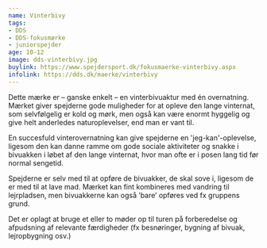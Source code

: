 ```yaml
---
name: Vinterbivy
tags:
- DDS
- DDS-fokusmærke
- juniorspejder
age: 10-12
image: dds-vinterbivy.jpg
buylink: https://www.spejdersport.dk/fokusmaerke-vinterbivy.aspx
infolink: https://dds.dk/maerke/vinterbivy
---
```

Dette mærke er – ganske enkelt – en vinterbivuaktur med én overnatning. Mærket giver spejderne gode muligheder for at opleve den lange vinternat, som selvfølgelig er kold og mørk, men også kan være enormt hyggelig og give helt anderledes naturoplevelser, end man er vant til. 

En succesfuld vinterovernatning kan give spejderne en 'jeg-kan'-oplevelse, ligesom den kan danne ramme om gode sociale aktiviteter og snakke i bivuakken i løbet af den lange vinternat, hvor man ofte er i posen lang tid før normal sengetid.

Spejderne er selv med til at opføre de bivuakker, de skal sove i, ligesom de er med til at lave mad. Mærket kan fint kombineres med vandring til lejrpladsen, men bivuakkerne kan også ’bare’ opføres ved fx gruppens grund.

Det er oplagt at bruge et eller to møder op til turen på forberedelse og afpudsning af relevante færdigheder (fx besnøringer, bygning af bivuak, lejropbygning osv.)